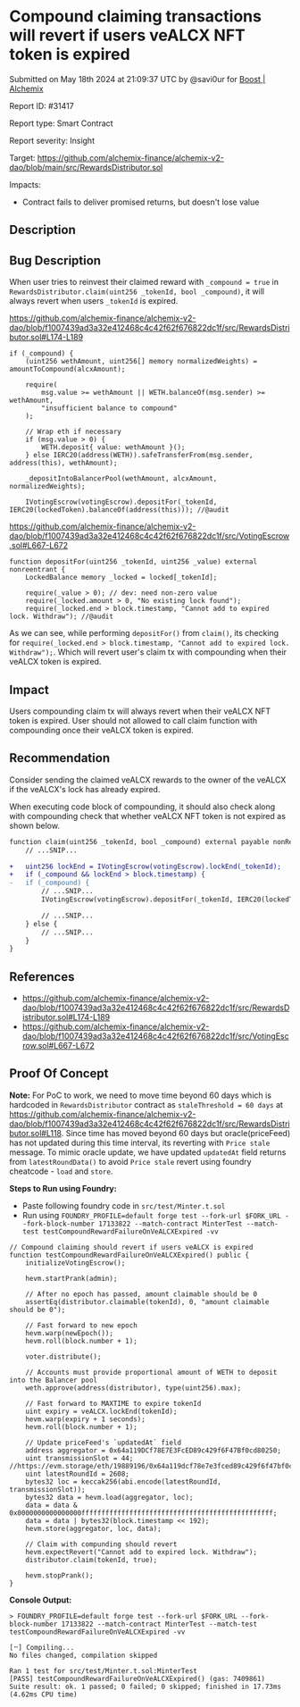 
# Compound claiming transactions will revert if users veALCX NFT token is expired

Submitted on May 18th 2024 at 21:09:37 UTC by @savi0ur for [Boost | Alchemix](https://immunefi.com/bounty/alchemix-boost/)

Report ID: #31417

Report type: Smart Contract

Report severity: Insight

Target: https://github.com/alchemix-finance/alchemix-v2-dao/blob/main/src/RewardsDistributor.sol

Impacts:
- Contract fails to deliver promised returns, but doesn't lose value

## Description
## Bug Description

When user tries to reinvest their claimed reward with `_compound = true` in `RewardsDistributor.claim(uint256 _tokenId, bool _compound)`, it will always revert when users `_tokenId` is expired.

https://github.com/alchemix-finance/alchemix-v2-dao/blob/f1007439ad3a32e412468c4c42f62f676822dc1f/src/RewardsDistributor.sol#L174-L189
```solidity
if (_compound) {
	(uint256 wethAmount, uint256[] memory normalizedWeights) = amountToCompound(alcxAmount);

	require(
		msg.value >= wethAmount || WETH.balanceOf(msg.sender) >= wethAmount,
		"insufficient balance to compound"
	);

	// Wrap eth if necessary
	if (msg.value > 0) {
		WETH.deposit{ value: wethAmount }();
	} else IERC20(address(WETH)).safeTransferFrom(msg.sender, address(this), wethAmount);

	_depositIntoBalancerPool(wethAmount, alcxAmount, normalizedWeights);

	IVotingEscrow(votingEscrow).depositFor(_tokenId, IERC20(lockedToken).balanceOf(address(this))); //@audit
```

https://github.com/alchemix-finance/alchemix-v2-dao/blob/f1007439ad3a32e412468c4c42f62f676822dc1f/src/VotingEscrow.sol#L667-L672
```solidity
function depositFor(uint256 _tokenId, uint256 _value) external nonreentrant {
	LockedBalance memory _locked = locked[_tokenId];

	require(_value > 0); // dev: need non-zero value
	require(_locked.amount > 0, "No existing lock found");
	require(_locked.end > block.timestamp, "Cannot add to expired lock. Withdraw"); //@audit
```

As we can see, while performing `depositFor()` from `claim()`, its checking for `require(_locked.end > block.timestamp, "Cannot add to expired lock. Withdraw");`. Which will revert user's claim tx with compounding when their veALCX token is expired.
## Impact

Users compounding claim tx will always revert when their veALCX NFT token is expired. User should not allowed to call claim function with compounding once their veALCX token is expired.
## Recommendation

Consider sending the claimed veALCX rewards to the owner of the veALCX if the veALCX's lock has already expired.

When executing code block of compounding, it should also check along with compounding check that whether veALCX NFT token is not expired as shown below.
```diff
function claim(uint256 _tokenId, bool _compound) external payable nonReentrant returns (uint256) {
    // ...SNIP...

+   uint256 lockEnd = IVotingEscrow(votingEscrow).lockEnd(_tokenId);
+   if (_compound && lockEnd > block.timestamp) {
-   if (_compound) {
        // ...SNIP...
        IVotingEscrow(votingEscrow).depositFor(_tokenId, IERC20(lockedToken).balanceOf(address(this)));

        // ...SNIP...
    } else {
        // ...SNIP...
    }
}
```
## References

- https://github.com/alchemix-finance/alchemix-v2-dao/blob/f1007439ad3a32e412468c4c42f62f676822dc1f/src/RewardsDistributor.sol#L174-L189
- https://github.com/alchemix-finance/alchemix-v2-dao/blob/f1007439ad3a32e412468c4c42f62f676822dc1f/src/VotingEscrow.sol#L667-L672


## Proof Of Concept

**Note:**  For PoC to work, we need to move time beyond 60 days which is hardcoded in `RewardsDistributor` contract as `staleThreshold = 60 days` at https://github.com/alchemix-finance/alchemix-v2-dao/blob/f1007439ad3a32e412468c4c42f62f676822dc1f/src/RewardsDistributor.sol#L118. Since time has moved beyond 60 days but oracle(priceFeed) has not updated during this time interval, its reverting with `Price stale` message. To mimic oracle update, we have updated `updatedAt` field returns from `latestRoundData()` to avoid `Price stale` revert using foundry cheatcode - `load` and `store`.

**Steps to Run using Foundry:**
- Paste following foundry code in `src/test/Minter.t.sol`
- Run using `FOUNDRY_PROFILE=default forge test --fork-url $FORK_URL --fork-block-number 17133822 --match-contract MinterTest --match-test testCompoundRewardFailureOnVeALCXExpired -vv`

```solidity
// Compound claiming should revert if users veALCX is expired
function testCompoundRewardFailureOnVeALCXExpired() public {
    initializeVotingEscrow();

    hevm.startPrank(admin);

    // After no epoch has passed, amount claimable should be 0
    assertEq(distributor.claimable(tokenId), 0, "amount claimable should be 0");

    // Fast forward to new epoch
    hevm.warp(newEpoch());
    hevm.roll(block.number + 1);

    voter.distribute();

    // Accounts must provide proportional amount of WETH to deposit into the Balancer pool
    weth.approve(address(distributor), type(uint256).max);

    // Fast forward to MAXTIME to expire tokenId
    uint expiry = veALCX.lockEnd(tokenId);
    hevm.warp(expiry + 1 seconds);
    hevm.roll(block.number + 1);

    // Update priceFeed's `updatedAt` field
    address aggregator = 0x64a119DCf78E7E3FcED89c429f6F47Bf0cd80250;
    uint transmissionSlot = 44; //https://evm.storage/eth/19889196/0x64a119dcf78e7e3fced89c429f6f47bf0cd80250/s_transmissions#map
    uint latestRoundId = 2608;
    bytes32 loc = keccak256(abi.encode(latestRoundId, transmissionSlot));
    bytes32 data = hevm.load(aggregator, loc);
    data = data & 0x0000000000000000ffffffffffffffffffffffffffffffffffffffffffffffff;
    data = data | bytes32(block.timestamp << 192);
    hevm.store(aggregator, loc, data);

    // Claim with compunding should revert
    hevm.expectRevert("Cannot add to expired lock. Withdraw");
    distributor.claim(tokenId, true);

    hevm.stopPrank();
}
```

**Console Output:**

```shell
> FOUNDRY_PROFILE=default forge test --fork-url $FORK_URL --fork-block-number 17133822 --match-contract MinterTest --match-test testCompoundRewardFailureOnVeALCXExpired -vv

[⠒] Compiling...
No files changed, compilation skipped

Ran 1 test for src/test/Minter.t.sol:MinterTest
[PASS] testCompoundRewardFailureOnVeALCXExpired() (gas: 7409861)
Suite result: ok. 1 passed; 0 failed; 0 skipped; finished in 17.73ms (4.62ms CPU time)
```
